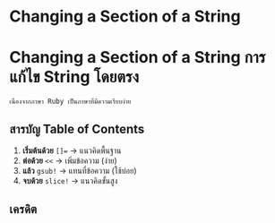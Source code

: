 # Changing a Section of a String

# Changing a Section of a String การแก้ไข String โดยตรง
    เนื่องจากภาษา Ruby เป็นภาษาที่มีความเรียบง่าย




## สารบัญ Table of Contents

1.  **เริ่มต้นด้วย**  `[]=`  → แนวคิดพื้นฐาน
2.  **ต่อด้วย**  `<<`  → เพิ่มข้อความ (ง่าย)
3.  **แล้ว**  `gsub!`  → แทนที่ข้อความ (ใช้บ่อย)
4.  **จบด้วย**  `slice!`  → แนวคิดขั้นสูง


## เครดิต